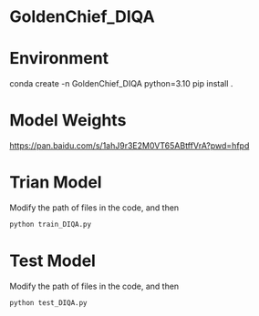 # GoldenChief_DIQA
# Environment
conda create -n GoldenChief_DIQA python=3.10
pip install .
# Model Weights
https://pan.baidu.com/s/1ahJ9r3E2M0VT65ABtffVrA?pwd=hfpd
# Trian Model
Modify the path of files in the code, and then  
```python
python train_DIQA.py
```
# Test Model
Modify the path of files in the code, and then  
```python
python test_DIQA.py
```
